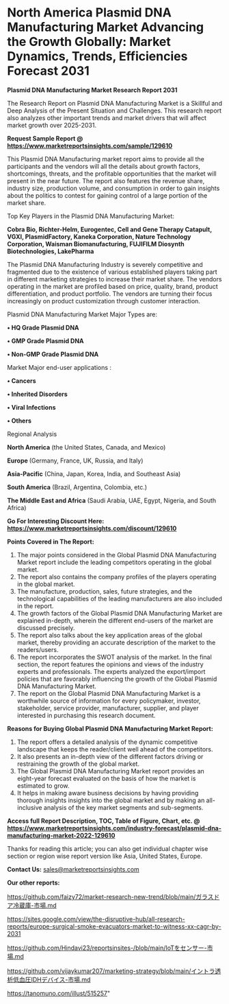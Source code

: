# North America Plasmid DNA Manufacturing Market Advancing the Growth Globally: Market Dynamics, Trends, Efficiencies Forecast 2031

<strong>Plasmid DNA Manufacturing Market Research Report 2031</strong>

The Research Report on Plasmid DNA Manufacturing Market is a Skillful and Deep Analysis of the Present Situation and Challenges. This research report also analyzes other important trends and market drivers that will affect market growth over 2025-2031.

<strong>Request Sample Report @ <a href=https://www.marketreportsinsights.com/sample/129610>https://www.marketreportsinsights.com/sample/129610</a></strong>

This Plasmid DNA Manufacturing market report aims to provide all the participants and the vendors will all the details about growth factors, shortcomings, threats, and the profitable opportunities that the market will present in the near future. The report also features the revenue share, industry size, production volume, and consumption in order to gain insights about the politics to contest for gaining control of a large portion of the market share.

Top Key Players in the Plasmid DNA Manufacturing Market:

<strong>Cobra Bio, Richter-Helm, Eurogentec, Cell and Gene Therapy Catapult, VGXI, PlasmidFactory, Kaneka Corporation, Nature Technology Corporation, Waisman Biomanufacturing, FUJIFILM Diosynth Biotechnologies, LakePharma</strong>

The Plasmid DNA Manufacturing Industry is severely competitive and fragmented due to the existence of various established players taking part in different marketing strategies to increase their market share. The vendors operating in the market are profiled based on price, quality, brand, product differentiation, and product portfolio. The vendors are turning their focus increasingly on product customization through customer interaction.

Plasmid DNA Manufacturing Market Major Types are:

<strong>• HQ Grade Plasmid DNA

• GMP Grade Plasmid DNA

• Non-GMP Grade Plasmid DNA</strong>

Market Major end-user applications :

<strong>• Cancers

• Inherited Disorders

• Viral Infections

• Others</strong>

Regional Analysis

</u><strong><b>North America</b></strong> (the United States, Canada, and Mexico)

<strong><b>Europe </b></strong>(Germany, France, UK, Russia, and Italy)

<strong><b>Asia-Pacific</b></strong> (China, Japan, Korea, India, and Southeast Asia)

<strong><b>South America</b></strong> (Brazil, Argentina, Colombia, etc.)

<strong><b>The Middle East and Africa</b></strong> (Saudi Arabia, UAE, Egypt, Nigeria, and South Africa)

<strong>Go For Interesting Discount Here: <a href=https://www.marketreportsinsights.com/discount/129610>https://www.marketreportsinsights.com/discount/129610</a></strong>

<strong>Points Covered in The Report:</strong>
<ol>
  <li>The major points considered in the Global Plasmid DNA Manufacturing Market report include the leading competitors operating in the global market.</li>
  <li>The report also contains the company profiles of the players operating in the global market.</li>
  <li>The manufacture, production, sales, future strategies, and the technological capabilities of the leading manufacturers are also included in the report.</li>
  <li>The growth factors of the Global Plasmid DNA Manufacturing Market are explained in-depth, wherein the different end-users of the market are discussed precisely.</li>
  <li>The report also talks about the key application areas of the global market, thereby providing an accurate description of the market to the readers/users.</li>
  <li>The report incorporates the SWOT analysis of the market. In the final section, the report features the opinions and views of the industry experts and professionals. The experts analyzed the export/import policies that are favorably influencing the growth of the Global Plasmid DNA Manufacturing Market.</li>
  <li>The report on the Global Plasmid DNA Manufacturing Market is a worthwhile source of information for every policymaker, investor, stakeholder, service provider, manufacturer, supplier, and player interested in purchasing this research document.</li>
</ol>
<strong>Reasons for Buying Global Plasmid DNA Manufacturing Market Report:</strong>

<ol>
  <li>The report offers a detailed analysis of the dynamic competitive landscape that keeps the reader/client well ahead of the competitors.</li>
  <li>It also presents an in-depth view of the different factors driving or restraining the growth of the global market.</li>
  <li>The Global Plasmid DNA Manufacturing Market report provides an eight-year forecast evaluated on the basis of how the market is estimated to grow.</li>
  <li>It helps in making aware business decisions by having providing thorough insights insights into the global market and by making an all-inclusive analysis of the key market segments and sub-segments.</li>
</ol>
<strong>Access full Report Description, TOC, Table of Figure, Chart, etc. @ <a href=https://www.marketreportsinsights.com/industry-forecast/plasmid-dna-manufacturing-market-2022-129610>https://www.marketreportsinsights.com/industry-forecast/plasmid-dna-manufacturing-market-2022-129610</a></strong>


Thanks for reading this article; you can also get individual chapter wise section or region wise report version like Asia, United States, Europe.

<strong>Contact Us:</strong>
sales@marketreportsinsights.com

<strong>Our other reports:</strong>

<a href=https://github.com/faizy72/market-research-new-trend/blob/main/ガラスドア冷蔵庫-市場.md>https://github.com/faizy72/market-research-new-trend/blob/main/ガラスドア冷蔵庫-市場.md</a>

<a href=https://sites.google.com/view/the-disruptive-hub/all-research-reports/europe-surgical-smoke-evacuators-market-to-witness-xx-cagr-by-2031>https://sites.google.com/view/the-disruptive-hub/all-research-reports/europe-surgical-smoke-evacuators-market-to-witness-xx-cagr-by-2031</a>

<a href=https://github.com/Hindavi23/reportsinsites-/blob/main/IoTをセンサー-市場.md>https://github.com/Hindavi23/reportsinsites-/blob/main/IoTをセンサー-市場.md</a>

<a href=https://github.com/vijaykumar207/marketing-strategy/blob/main/イントラ透析低血圧IDHデバイス-市場.md>https://github.com/vijaykumar207/marketing-strategy/blob/main/イントラ透析低血圧IDHデバイス-市場.md</a>

<a href=https://tanomuno.com/illust/515257>https://tanomuno.com/illust/515257</a>"
